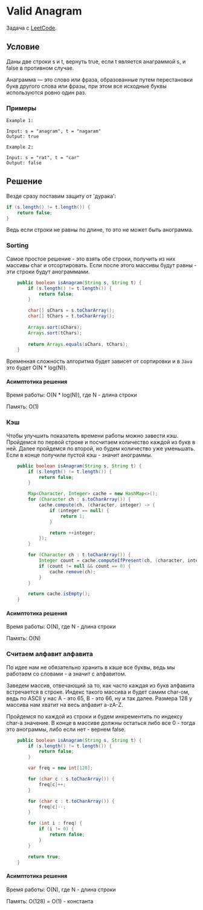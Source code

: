 # Valid Anagram

Задача с [LeetCode](https://leetcode.com/problems/valid-anagram/description/).

## Условие

Даны две строки s и t, вернуть true, если t является анаграммой s, и false в противном случае.

Анаграмма — это слово или фраза, образованные путем перестановки букв другого слова или фразы, при этом все исходные буквы используются ровно один раз.

### Примеры

```text
Example 1:

Input: s = "anagram", t = "nagaram"
Output: true

Example 2:

Input: s = "rat", t = "car"
Output: false
```

## Решение

Везде сразу поставим защиту от 'дурака':

```java
if (s.length() != t.length()) {
    return false;
}
```

Ведь если строки не равны по длине, то это не может быть анограмма.

### Sorting

Самое простое решение - это взять обе строки, получить из них массивы char и отсортировать. Если после этого массивы будут равны - эти строки будут анограммами.

```java
    public boolean isAnagram(String s, String t) {
        if (s.length() != t.length()) {
            return false;
        }

        char[] sChars = s.toCharArray();
        char[] tChars = t.toCharArray();
        
        Arrays.sort(sChars);
        Arrays.sort(tChars);
        
        return Arrays.equals(sChars, tChars);
    }
```

Временная сложность алгоритма будет зависет от сортировки и в `Java` это будет O(N * log(N)).

#### Асимптотика решения

Время работы: O(N * log(N)), где N - длина строки

Память: O(1)

### Кэш

Чтобы улучшить показатель времени работы можно завести кэш. Пройдемся по первой строке и посчитаем количество каждой из букв в ней. Далее пройдемся по второй, но будем количество уже уменьшать. Если в конце получили пустой кэш - значит анограммы.

```java
    public boolean isAnagram(String s, String t) {
        if (s.length() != t.length()) {
            return false;
        }

        Map<Character, Integer> cache = new HashMap<>();
        for (Character ch : s.toCharArray()) {
            cache.compute(ch, (character, integer) -> {
                if (integer == null) {
                    return 1;
                }

                return ++integer;
            });
        }

        for (Character ch : t.toCharArray()) {
            Integer count = cache.computeIfPresent(ch, (character, integer) -> --integer);
            if (count != null && count == 0) {
                cache.remove(ch);
            }
        }

        return cache.isEmpty();
    }
```

#### Асимптотика решения

Время работы: O(N), где N - длина строки

Память: O(N)

### Считаем алфавит алфавита

По идее нам не обязательно хранить в кэше все буквы, ведь мы работаем со словами - а значит с алфавитом.

Заведем массив, отвечающий за то, как часто каждая из букв алфавита встречается в строке. Индекс такого массива и будет самим char-ом, ведь по ASCII у нас A - это 65, B - это 66, ну и так далее. Размера 128 у массива нам хватит на весь алфавит a-zA-Z.

Пройдемся по каждой из строки и будем инкрементить по индексу char-а значение. В конце в массиве должны остаться либо все 0 - тогда это анограммы, либо если нет - вернем false.

```java
    public boolean isAnagram(String s, String t) {
        if (s.length() != t.length()) {
            return false;
        }

        var freq = new int[128];

        for (char c : s.toCharArray()) {
            freq[c]++;
        }

        for (char c : t.toCharArray()) {
            freq[c]--;
        }

        for (int i : freq) {
            if (i != 0) {
                return false;
            }
        }

        return true;
    }
```

#### Асимптотика решения

Время работы: O(N), где N - длина строки

Память: O(128) = O(1) - константа
